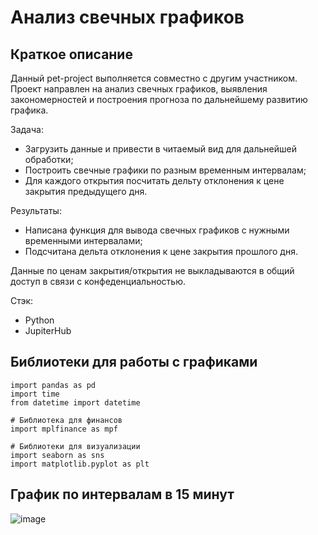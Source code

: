 # Анализ свечных графиков

## Краткое описание
Данный pet-project выполняется совместно с другим участником.
Проект направлен на анализ свечных графиков, выявления закономерностей и построения прогноза по дальнейшему развитию графика.

Задача:
- Загрузить данные и привести в читаемый вид для дальнейшей обработки;
- Построить свечные графики по разным временным интервалам;
- Для каждого открытия посчитать дельту отклонения к цене закрытия предыдущего дня.

Результаты:
- Написана функция для вывода свечных графиков с нужными временными интервалами;
- Подсчитана дельта отклонения к цене закрытия прошлого дня.

Данные по ценам закрытия/открытия не выкладываются в общий доступ в связи с конфеденциальностью.

Стэк:

- Python
- JupiterHub

## Библиотеки для работы с графиками

```
import pandas as pd
import time
from datetime import datetime

# Библиотека для финансов
import mplfinance as mpf

# Библиотеки для визуализации
import seaborn as sns
import matplotlib.pyplot as plt
```

## График по интервалам в 15 минут
![image](https://user-images.githubusercontent.com/100629361/236444448-036a4c3b-6a2a-4a35-af4d-0a31ce6ebb2f.png)

